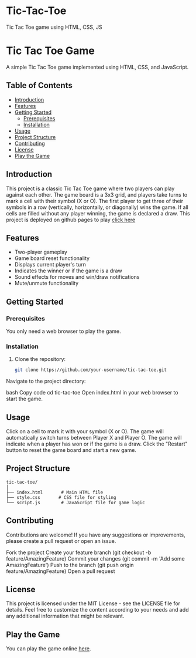 # Tic-Tac-Toe
Tic Tac Toe game using HTML, CSS, JS
# Tic Tac Toe Game

A simple Tic Tac Toe game implemented using HTML, CSS, and JavaScript.

## Table of Contents

- [Introduction](#introduction)
- [Features](#features)
- [Getting Started](#getting-started)
  - [Prerequisites](#prerequisites)
  - [Installation](#installation)
- [Usage](#usage)
- [Project Structure](#project-structure)
- [Contributing](#contributing)
- [License](#license)
- [Play the Game](#play-the-game)

## Introduction

This project is a classic Tic Tac Toe game where two players can play against each other. The game board is a 3x3 grid, and players take turns to mark a cell with their symbol (X or O). The first player to get three of their symbols in a row (vertically, horizontally, or diagonally) wins the game. If all cells are filled without any player winning, the game is declared a draw.
This project is deployed on github pages to play [click here](https://shivanshkansal19.github.io/Tic-Tac-Toe/)

## Features

- Two-player gameplay
- Game board reset functionality
- Displays current player's turn
- Indicates the winner or if the game is a draw
- Sound effects for moves and win/draw notifications
- Mute/unmute functionality

## Getting Started

### Prerequisites

You only need a web browser to play the game.

### Installation

1. Clone the repository:

   ```bash
   git clone https://github.com/your-username/tic-tac-toe.git
Navigate to the project directory:

bash
Copy code
cd tic-tac-toe
Open index.html in your web browser to start the game.

## Usage
Click on a cell to mark it with your symbol (X or O).
The game will automatically switch turns between Player X and Player O.
The game will indicate when a player has won or if the game is a draw.
Click the "Restart" button to reset the game board and start a new game.
## Project Structure
```
tic-tac-toe/
│
├── index.html       # Main HTML file
├── style.css       # CSS file for styling
└── script.js        # JavaScript file for game logic
```

## Contributing
Contributions are welcome! If you have any suggestions or improvements, please create a pull request or open an issue.

Fork the project
Create your feature branch (git checkout -b feature/AmazingFeature)
Commit your changes (git commit -m 'Add some AmazingFeature')
Push to the branch (git push origin feature/AmazingFeature)
Open a pull request

## License
This project is licensed under the MIT License - see the LICENSE file for details.
Feel free to customize the content according to your needs and add any additional information that might be relevant.

## Play the Game
You can play the game online [here](https://shivanshkansal19.github.io/Tic-Tac-Toe/).

